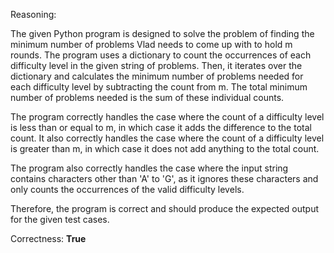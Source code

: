 Reasoning:

The given Python program is designed to solve the problem of finding the minimum number of problems Vlad needs to come up with to hold m rounds. The program uses a dictionary to count the occurrences of each difficulty level in the given string of problems. Then, it iterates over the dictionary and calculates the minimum number of problems needed for each difficulty level by subtracting the count from m. The total minimum number of problems needed is the sum of these individual counts.

The program correctly handles the case where the count of a difficulty level is less than or equal to m, in which case it adds the difference to the total count. It also correctly handles the case where the count of a difficulty level is greater than m, in which case it does not add anything to the total count.

The program also correctly handles the case where the input string contains characters other than 'A' to 'G', as it ignores these characters and only counts the occurrences of the valid difficulty levels.

Therefore, the program is correct and should produce the expected output for the given test cases.

Correctness: **True**